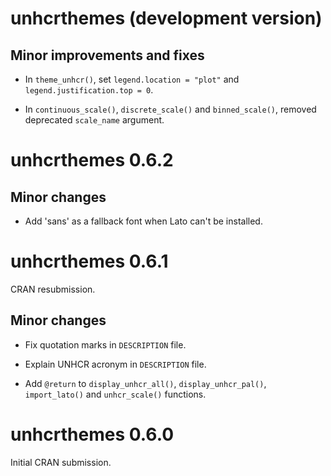 # unhcrthemes (development version)

## Minor improvements and fixes

- In `theme_unhcr()`, set `legend.location = "plot"` and `legend.justification.top = 0`.

- In `continuous_scale()`, `discrete_scale()` and `binned_scale()`, removed deprecated `scale_name` argument. 

# unhcrthemes 0.6.2

## Minor changes

- Add 'sans' as a fallback font when Lato can't be installed.

# unhcrthemes 0.6.1

CRAN resubmission.

## Minor changes

- Fix quotation marks in `DESCRIPTION` file.

- Explain UNHCR acronym in `DESCRIPTION` file.

- Add `@return` to `display_unhcr_all()`, `display_unhcr_pal()`, `import_lato()` and `unhcr_scale()` functions.

# unhcrthemes 0.6.0

Initial CRAN submission.
